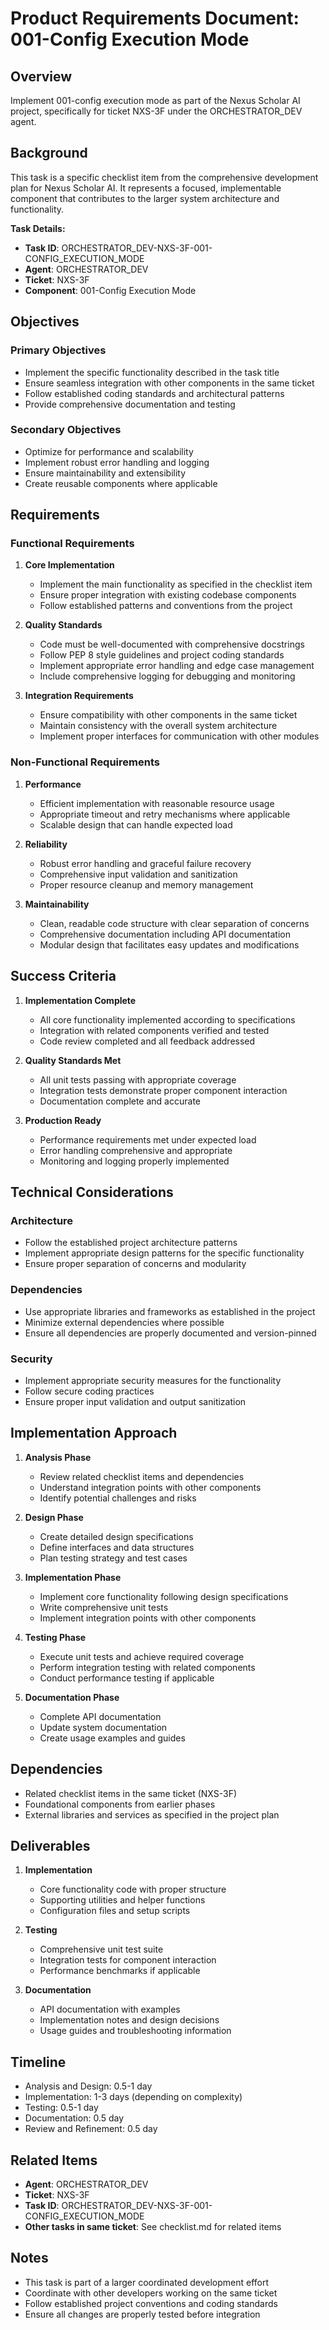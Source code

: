 # Product Requirements Document: 001-Config Execution Mode

## Overview

Implement 001-config execution mode as part of the Nexus Scholar AI project, specifically for ticket NXS-3F under the ORCHESTRATOR_DEV agent.

## Background

This task is a specific checklist item from the comprehensive development plan for Nexus Scholar AI. It represents a focused, implementable component that contributes to the larger system architecture and functionality.

**Task Details:**
- **Task ID**: ORCHESTRATOR_DEV-NXS-3F-001-CONFIG_EXECUTION_MODE
- **Agent**: ORCHESTRATOR_DEV
- **Ticket**: NXS-3F
- **Component**: 001-Config Execution Mode

## Objectives

### Primary Objectives
- Implement the specific functionality described in the task title
- Ensure seamless integration with other components in the same ticket
- Follow established coding standards and architectural patterns
- Provide comprehensive documentation and testing

### Secondary Objectives
- Optimize for performance and scalability
- Implement robust error handling and logging
- Ensure maintainability and extensibility
- Create reusable components where applicable

## Requirements

### Functional Requirements
1. **Core Implementation**
   - Implement the main functionality as specified in the checklist item
   - Ensure proper integration with existing codebase components
   - Follow established patterns and conventions from the project

2. **Quality Standards**
   - Code must be well-documented with comprehensive docstrings
   - Follow PEP 8 style guidelines and project coding standards
   - Implement appropriate error handling and edge case management
   - Include comprehensive logging for debugging and monitoring

3. **Integration Requirements**
   - Ensure compatibility with other components in the same ticket
   - Maintain consistency with the overall system architecture
   - Implement proper interfaces for communication with other modules

### Non-Functional Requirements
1. **Performance**
   - Efficient implementation with reasonable resource usage
   - Appropriate timeout and retry mechanisms where applicable
   - Scalable design that can handle expected load

2. **Reliability**
   - Robust error handling and graceful failure recovery
   - Comprehensive input validation and sanitization
   - Proper resource cleanup and memory management

3. **Maintainability**
   - Clean, readable code structure with clear separation of concerns
   - Comprehensive documentation including API documentation
   - Modular design that facilitates easy updates and modifications

## Success Criteria

1. **Implementation Complete**
   - All core functionality implemented according to specifications
   - Integration with related components verified and tested
   - Code review completed and all feedback addressed

2. **Quality Standards Met**
   - All unit tests passing with appropriate coverage
   - Integration tests demonstrate proper component interaction
   - Documentation complete and accurate

3. **Production Ready**
   - Performance requirements met under expected load
   - Error handling comprehensive and appropriate
   - Monitoring and logging properly implemented

## Technical Considerations

### Architecture
- Follow the established project architecture patterns
- Implement appropriate design patterns for the specific functionality
- Ensure proper separation of concerns and modularity

### Dependencies
- Use appropriate libraries and frameworks as established in the project
- Minimize external dependencies where possible
- Ensure all dependencies are properly documented and version-pinned

### Security
- Implement appropriate security measures for the functionality
- Follow secure coding practices
- Ensure proper input validation and output sanitization

## Implementation Approach

1. **Analysis Phase**
   - Review related checklist items and dependencies
   - Understand integration points with other components
   - Identify potential challenges and risks

2. **Design Phase**
   - Create detailed design specifications
   - Define interfaces and data structures
   - Plan testing strategy and test cases

3. **Implementation Phase**
   - Implement core functionality following design specifications
   - Write comprehensive unit tests
   - Implement integration points with other components

4. **Testing Phase**
   - Execute unit tests and achieve required coverage
   - Perform integration testing with related components
   - Conduct performance testing if applicable

5. **Documentation Phase**
   - Complete API documentation
   - Update system documentation
   - Create usage examples and guides

## Dependencies

- Related checklist items in the same ticket (NXS-3F)
- Foundational components from earlier phases
- External libraries and services as specified in the project plan

## Deliverables

1. **Implementation**
   - Core functionality code with proper structure
   - Supporting utilities and helper functions
   - Configuration files and setup scripts

2. **Testing**
   - Comprehensive unit test suite
   - Integration tests for component interaction
   - Performance benchmarks if applicable

3. **Documentation**
   - API documentation with examples
   - Implementation notes and design decisions
   - Usage guides and troubleshooting information

## Timeline

- Analysis and Design: 0.5-1 day
- Implementation: 1-3 days (depending on complexity)
- Testing: 0.5-1 day
- Documentation: 0.5 day
- Review and Refinement: 0.5 day

## Related Items

- **Agent**: ORCHESTRATOR_DEV
- **Ticket**: NXS-3F
- **Task ID**: ORCHESTRATOR_DEV-NXS-3F-001-CONFIG_EXECUTION_MODE
- **Other tasks in same ticket**: See checklist.md for related items

## Notes

- This task is part of a larger coordinated development effort
- Coordinate with other developers working on the same ticket
- Follow established project conventions and coding standards
- Ensure all changes are properly tested before integration
